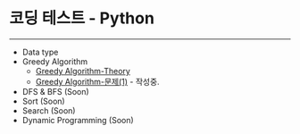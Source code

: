 # 코딩 테스트 - Python



***

* Data type
* Greedy Algorithm
  * [Greedy Algorithm-Theory](https://hu-nie.tistory.com/entry/Greedy-Algorithm-Theory?category=935269)
  * [Greedy Algorithm-문제(1)](https://hu-nie.tistory.com/) - 작성중.
* DFS & BFS (Soon)
* Sort (Soon)
* Search (Soon)
* Dynamic Programming (Soon)

